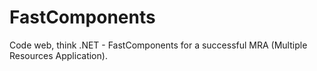 # FastComponents
Code web, think .NET - FastComponents for a successful MRA (Multiple Resources Application).
